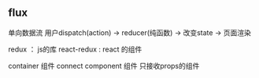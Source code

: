 ## flux
单向数据流
用户dispatch(action) -> reducer(纯函数) -> 改变state -> 页面渲染


redux ： js的库
react-redux : react 的组件 

container 组件  connect
component 组件  只接收props的组件